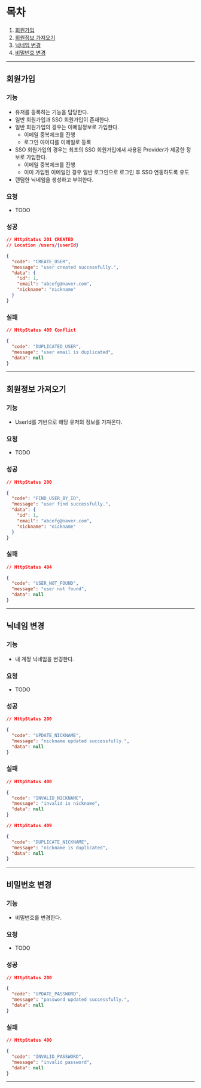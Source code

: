 # 목차
1. [회원가입](#회원가입)
2. [회원정보 가져오기](#회원정보-가져오기)
3. [닉네임 변경](#닉네임-변경)
4. [비밀번호 변경](#비밀번호-변경)

---

## 회원가입

### 기능

- 유저를 등록하는 기능을 담당한다.
- 일반 회원가입과 SSO 회원가입이 존재한다.
- 일반 회원가입의 경우는 이메일정보로 가입한다.
    - 이메일 중복체크를 진행
    - 로그인 아이디를 이메일로 등록
- SSO 회원가입의 경우는 최초의 SSO 회원가입에서 사용된 Provider가 제공한 정보로 가입한다.
    - 이메일 중복체크를 진행
    - 이미 가입된 이메일인 경우 일반 로그인으로 로그인 후 SSO 연동하도록 유도
- 랜덤한 닉네임을 생성하고 부여한다.

### 요청

- TODO

### 성공

```json
// HttpStatus 201 CREATED
// Location /users/{userId}

{
  "code": "CREATE_USER",
  "message": "user created successfully.",
  "data": {
    "id": 1,
    "email": "abcefg@naver.com",
    "nickname": "nickname"
  }
}
```

### 실패

```json
// HttpStatus 409 Conflict

{
  "code": "DUPLICATED_USER",
  "message": "user email is duplicated",
  "data": null
}
```

---

## 회원정보 가져오기

### 기능

- UserId를 기반으로 해당 유저의 정보를 가져온다.

### 요청

- TODO

### 성공

```json
// HttpStatus 200

{
  "code": "FIND_USER_BY_ID",
  "message": "user find successfully.",
  "data": {
    "id": 1,
    "email": "abcefg@naver.com",
    "nickname": "nickname"
  }
}
```

### 실패

```json
// HttpStatus 404

{
  "code": "USER_NOT_FOUND",
  "message": "user not found",
  "data": null
}
```

---

## 닉네임 변경

### 기능

- 내 계정 닉네임을 변경한다.

### 요청

- TODO

### 성공

```json
// HttpStatus 200

{
  "code": "UPDATE_NICKNAME",
  "message": "nickname updated successfully.",
  "data": null
}
```

### 실패

```json
// HttpStatus 400

{
  "code": "INVALID_NICKNAME",
  "message": "invalid is nickname",
  "data": null
}
```

```json
// HttpStatus 409

{
  "code": "DUPLICATE_NICKNAME",
  "message": "nickname is duplicated",
  "data": null
}
```

---

## 비밀번호 변경

### 기능

- 비밀번호를 변경한다.

### 요청

- TODO

### 성공

```json
// HttpStatus 200

{
  "code": "UPDATE_PASSWORD",
  "message": "password updated successfully.",
  "data": null
}
```

### 실패

```json
// HttpStatus 400

{
  "code": "INVALID_PASSWORD",
  "message": "invalid password",
  "data": null
}
```

---
